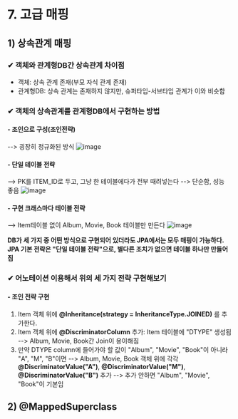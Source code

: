 # 7. 고급 매핑
## 1) 상속관계 매핑
### ✔ 객체와 관계형DB간 상속관계 차이점
- 객체: 상속 관계 존재(부모 자식 관계 존재)
- 관계형DB: 상속 관계는 존재하지 않지만, 슈퍼타입-서브타입 관계가 이와 비슷함

### ✔ 객체의 상속관계를 관계형DB에서 구현하는 방법
#### - 조인으로 구성(조인전략)
--> 굉장히 정규화된 방식
![image](https://user-images.githubusercontent.com/52986346/147380782-c1577f56-bad4-4665-8027-28224c8d3d1a.png)

#### - 단일 테이블 전략
--> PK를 ITEM_ID로 두고, 그냥 한 테이블에다가 전부 때려넣는다
--> 단순함, 성능 좋음
![image](https://user-images.githubusercontent.com/52986346/147380810-28b0abf1-3078-481a-bf65-f24a06ee559c.png)

#### - 구현 크래스마다 테이블 전략
--> Item테이블 없이 Album, Movie, Book 테이블만 만든다
![image](https://user-images.githubusercontent.com/52986346/147380822-94507a1f-742d-4f50-8fdb-11a3cf46b316.png)

**DB가 세 가지 중 어떤 방식으로 구현되어 있더라도 JPA에서는 모두 매핑이 가능하다.**
**JPA 기본 전략은 "단일 테이블 전략"으로, 별다른 조치가 없으면 테이블 하나만 만들어짐**

### ✔ 어노테이션 이용해서 위의 세 가지 전략 구현해보기
#### - 조인 전략 구현
1. Item 객체 위에 **@Inheritance(strategy = InheritanceType.JOINED)** 를 추가한다.
2. Item 객체 위에 **@DiscriminatorColumn** 추가: Item 테이블에 "DTYPE" 생성됨
  --> Album, Movie, Book간 Join이 용이해짐
3. 만약 DTYPE column에 들어가야 할 값이 "Album", "Movie", "Book"이 아니라 "A", "M", "B"이면
  --> Album, Movie, Book 객체 위에 각각 **@DiscriminatorValue("A")**, **@DiscriminatorValue("M")**, **@DiscriminatorValue("B")** 추가
  --> 추가 안하면 "Album", "Movie", "Book"이 기본임


## 2) @MappedSuperclass
